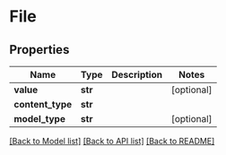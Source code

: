# File

## Properties
Name | Type | Description | Notes
------------ | ------------- | ------------- | -------------
**value** | **str** |  | [optional] 
**content_type** | **str** |  | 
**model_type** | **str** |  | [optional] 

[[Back to Model list]](../README.md#documentation-for-models) [[Back to API list]](../README.md#documentation-for-api-endpoints) [[Back to README]](../README.md)

